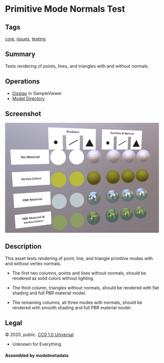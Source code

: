 # Primitive Mode Normals Test

## Tags

[core](../../Models-core.md), [issues](../../Models-issues.md), [testing](../../Models-testing.md)

## Summary

Tests rendering of points, lines, and triangles with and without normals.

## Operations

* [Display](https://github.khronos.org/glTF-Sample-Viewer-Release/?model=https://raw.GithubUserContent.com/KhronosGroup/glTF-Sample-Assets/main/./Models/PrimitiveModeNormalsTest/glTF/PrimitiveModeNormalsTest.gltf) in SampleViewer
* [Model Directory](./)

## Screenshot

![screenshot](screenshot/screenshot.png)

## Description

This asset tests rendering of point, line, and triangle primitive modes with and without vertex normals.

- The first two columns, points and lines without normals, should be rendered as solid colors without lighting.

- The third column, triangles without normals, should be rendered with flat shading and full PBR material model.

- The remaining columns, all three modes with normals, should be rendered with smooth shading and full PBR material model.



## Legal

&copy; 2020, public. [CC0 1.0 Universal](https://creativecommons.org/publicdomain/zero/1.0/legalcode)

 - Unknown for Everything

#### Assembled by modelmetadata